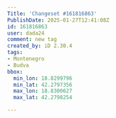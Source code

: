 ```yaml
---
Title: 'Changeset #161816863'
PublishDate: 2025-01-27T12:41:08Z
id: 161816863
user: dada24
comment: new tag
created_by: iD 2.30.4
tags:
- Montenegro
- Budva
bbox:
  min_lon: 18.8299796
  min_lat: 42.2797356
  max_lon: 18.8300627
  max_lat: 42.2798254

---
```

